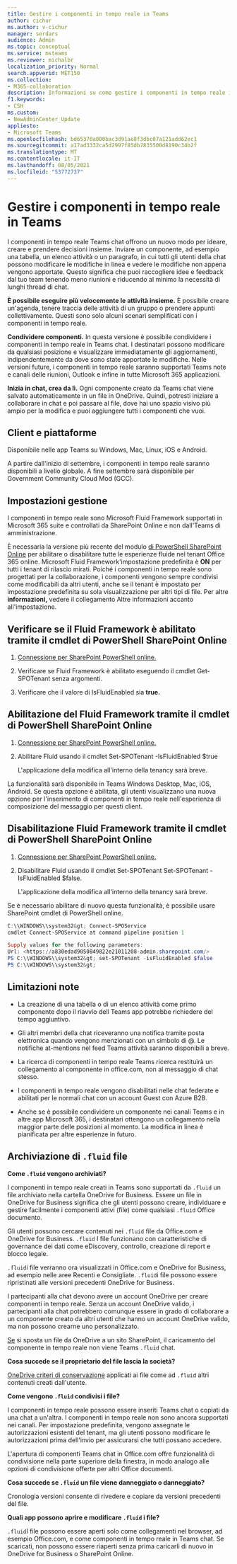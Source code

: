 ```yaml
---
title: Gestire i componenti in tempo reale in Teams
author: cichur
ms.author: v-cichur
manager: serdars
audience: Admin
ms.topic: conceptual
ms.service: msteams
ms.reviewer: michalbr
localization_priority: Normal
search.appverid: MET150
ms.collection:
- M365-collaboration
description: Informazioni su come gestire i componenti in tempo reale in Teams.
f1.keywords:
- CSH
ms.custom:
- NewAdminCenter_Update
appliesto:
- Microsoft Teams
ms.openlocfilehash: bd65370a000bac3d91ae8f3dbc07a121add62ec1
ms.sourcegitcommit: a17ad3332ca5d2997f85db7835500d8190c34b2f
ms.translationtype: MT
ms.contentlocale: it-IT
ms.lasthandoff: 08/05/2021
ms.locfileid: "53772737"
---
```

# <a name="manage-live-components-in-teams"></a>Gestire i componenti in tempo reale in Teams

I componenti in tempo reale Teams chat offrono un nuovo modo per ideare, creare e prendere decisioni insieme. Inviare un componente, ad esempio una tabella, un elenco attività o un paragrafo, in cui tutti gli utenti della chat possono modificare le modifiche in linea e vedere le modifiche non appena vengono apportate. Questo significa che puoi raccogliere idee e feedback dal tuo team tenendo meno riunioni e riducendo al minimo la necessità di lunghi thread di chat.

**È possibile eseguire più velocemente le attività insieme.** È possibile creare un'agenda, tenere traccia delle attività di un gruppo o prendere appunti collettivamente. Questi sono solo alcuni scenari semplificati con i componenti in tempo reale.

**Condividere componenti.** In questa versione è possibile condividere i componenti in tempo reale in Teams chat. I destinatari possono modificare da qualsiasi posizione e visualizzare immediatamente gli aggiornamenti, indipendentemente da dove sono state apportate le modifiche. Nelle versioni future, i componenti in tempo reale saranno supportati Teams note e canali delle riunioni, Outlook e infine in tutte Microsoft 365 applicazioni.

**Inizia in chat, crea da lì.** Ogni componente creato da Teams chat viene salvato automaticamente in un file in OneDrive. Quindi, potresti iniziare a collaborare in chat e poi passare al file, dove hai uno spazio visivo più ampio per la modifica e puoi aggiungere tutti i componenti che vuoi.

## <a name="clients-and-platforms"></a>Client e piattaforme

Disponibile nelle app Teams su Windows, Mac, Linux, iOS e Android.

A partire dall'inizio di settembre, i componenti in tempo reale saranno disponibili a livello globale. A fine settembre sarà disponibile per Government Community Cloud Mod (GCC).

## <a name="settings-management"></a>Impostazioni gestione

I componenti in tempo reale sono Microsoft Fluid Framework supportati in Microsoft 365 suite e controllati da SharePoint Online e non dall'Teams di amministrazione.

È necessaria la versione più recente del modulo [di PowerShell SharePoint Online](/office365/enterprise/powershell/manage-sharepoint-online-with-office-365-powershell) per abilitare o disabilitare tutte le esperienze fluide nel tenant Office 365 online. Microsoft Fluid Framework'impostazione predefinita è **ON** per tutti i tenant di rilascio mirati. Poiché i componenti in tempo reale sono progettati per la collaborazione, i componenti vengono sempre condivisi come modificabili da altri utenti, anche se il tenant è impostato per impostazione predefinita su sola visualizzazione per altri tipi di file. Per altre **informazioni,** vedere il collegamento Altre informazioni accanto all'impostazione.

## <a name="checking-if-the-fluid-framework-is-enabled-through-the-sharepoint-online-powershell-cmdlet"></a>Verificare se il Fluid Framework è abilitato tramite il cmdlet di PowerShell SharePoint Online

1. [Connessione per SharePoint PowerShell online.](/powershell/sharepoint/sharepoint-online/connect-sharepoint-online?view=sharepoint-ps#to-connect-with-a-user-name-and-password) 

2. Verificare se Fluid Framework è abilitato eseguendo il cmdlet Get-SPOTenant senza argomenti.

3. Verificare che il valore di IsFluidEnabled sia **true.**

## <a name="enabling-the-fluid-framework-through-the-sharepoint-online-powershell-cmdlet"></a>Abilitazione del Fluid Framework tramite il cmdlet di PowerShell SharePoint Online 

1. [Connessione per SharePoint PowerShell online.](/powershell/sharepoint/sharepoint-online/connect-sharepoint-online?view=sharepoint-ps#to-connect-with-a-user-name-and-password) 

2. Abilitare Fluid usando il cmdlet Set-SPOTenant -IsFluidEnabled $true 
   
   L'applicazione della modifica all'interno della tenancy sarà breve. 

La funzionalità sarà disponibile in Teams Windows Desktop, Mac, iOS, Android. Se questa opzione è abilitata, gli utenti visualizzano una nuova opzione per l'inserimento di componenti in tempo reale nell'esperienza di composizione del messaggio per questi client.

## <a name="disabling-fluid-framework-through-sharepoint-online-powershell-cmdlet"></a>Disabilitazione Fluid Framework tramite il cmdlet di PowerShell SharePoint Online

1. [Connessione per SharePoint PowerShell online.](/powershell/sharepoint/sharepoint-online/connect-sharepoint-online?view=sharepoint-ps)

2. Disabilitare Fluid usando il cmdlet Set-SPOTenant Set-SPOTenant -IsFluidEnabled $false. 

   L'applicazione della modifica all'interno della tenancy sarà breve. 

Se è necessario abilitare di nuovo questa funzionalità, è possibile usare SharePoint cmdlet di PowerShell online.

```powershell
C:\\WINDOWS\\system32&gt; Connect-SPOService
cmdlet Connect-SPOService at command pipeline position 1

Supply values for the following parameters:
Url: <https://a830edad9050849822e21011208-admin.sharepoint.com/>
PS C:\\WINDOWS\\system32&gt; set-SPOTenant -isFluidEnabled $false
PS C:\\WINDOWS\\system32&gt;
```

## <a name="known-limitations"></a>Limitazioni note

- La creazione di una tabella o di un elenco attività come primo componente dopo il riavvio dell Teams app potrebbe richiedere del tempo aggiuntivo.

- Gli altri membri della chat riceveranno una notifica tramite posta elettronica quando vengono menzionati con un simbolo di @. Le notifiche at-mentions nel feed Teams attività saranno disponibili a breve.

- La ricerca di componenti in tempo reale Teams ricerca restituirà un collegamento al componente in office.com, non al messaggio di chat stesso.

- I componenti in tempo reale vengono disabilitati nelle chat federate e abilitati per le normali chat con un account Guest con Azure B2B.

- Anche se è possibile condividere un componente nei canali Teams e in altre app Microsoft 365, i destinatari ottengono un collegamento nella maggior parte delle posizioni al momento. La modifica in linea è pianificata per altre esperienze in futuro.

## <a name="storage-of-fluid-files"></a>Archiviazione di `.fluid` file

**Come `.fluid` vengono archiviati?**

I componenti in tempo reale creati in Teams sono supportati da `.fluid` un file archiviato nella cartella OneDrive for Business. Essere un file in OneDrive for Business significa che gli utenti possono creare, individuare e gestire facilmente i componenti attivi (file) come qualsiasi `.fluid` Office documento.

Gli utenti possono cercare contenuti nei `.fluid` file da Office.com e OneDrive for Business.
`.fluid` I file funzionano con caratteristiche di governance dei dati come eDiscovery, controllo, creazione di report e blocco legale.

`.fluid`i file verranno ora visualizzati in Office.com e OneDrive for Business, ad esempio nelle aree Recenti e Consigliate.
`.fluid`i file possono essere ripristinati alle versioni precedenti OneDrive for Business.

I partecipanti alla chat devono avere un account OneDrive per creare componenti in tempo reale. Senza un account OneDrive valido, i partecipanti alla chat potrebbero comunque essere in grado di collaborare a un componente creato da altri utenti che hanno un account OneDrive valido, ma non possono crearne uno personalizzato.

[Se](https://support.microsoft.com/en-us/office/move-files-and-folders-between-onedrive-and-sharepoint-5916f90d-f58a-4bf9-b135-10853f516d0b) si sposta un file da OneDrive a un sito SharePoint, il caricamento del componente in tempo reale non viene Teams `.fluid` chat.

**Cosa succede se il proprietario del file lascia la società?**

[OneDrive criteri di conservazione](/microsoft-365/compliance/retention-policies-sharepoint?view=o365-worldwide#when-a-user-leaves-the-organization) applicati ai file come ad `.fluid` altri contenuti creati dall'utente.

**Come vengono `.fluid` condivisi i file?**

I componenti in tempo reale possono essere inseriti Teams chat o copiati da una chat a un'altra. I componenti in tempo reale non sono ancora supportati nei canali. Per impostazione predefinita, vengono assegnate le autorizzazioni esistenti del tenant, ma gli utenti possono modificare le autorizzazioni prima dell'invio per assicurarsi che tutti possano accedere.

L'apertura di componenti Teams chat in Office.com offre funzionalità di condivisione nella parte superiore della finestra, in modo analogo alle opzioni di condivisione offerte per altri Office documenti.

**Cosa succede se `.fluid` un file viene danneggiato o danneggiato?**

Cronologia versioni consente di rivedere e copiare da versioni precedenti del file.

**Quali app possono aprire e modificare `.fluid` i file?**

`.fluid`I file possono essere aperti solo come collegamenti nel browser, ad esempio Office.com, e come componenti in tempo reale in Teams chat. Se scaricati, non possono essere riaperti senza prima caricarli di nuovo in OneDrive for Business o SharePoint Online.
